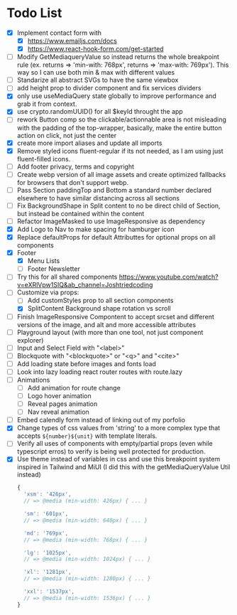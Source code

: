 # Todo List


- [x] Implement contact form with
  - [x] https://www.emailjs.com/docs
  - [x] https://www.react-hook-form.com/get-started
- [ ] Modify GetMediaqueryValue so instead returns the whole breakpoint rule (ex. returns => 'min-with: 768px', returns => 'max-with: 769px'). This way so I can use both min & max with different values
- [ ] Standarize all abstract SVGs to have the same viewbox
- [ ] add height prop to divider component and fix services dividers
- [x] only use useMediaQuery state globally to improve performance and grab it from context.
- [x] use crypto.randomUUID() for all $keyId throught the app
- [ ] rework Button comp so the clickable/actionnable area is not misleading with the padding of the top-wrapper, basically, make the entire button action on click, not just the center
- [x] create more import aliases and update all imports
- [x] Remove styled icons fluent-regular if its not needed, as I am using just fluent-filled icons.
- [ ] Add footer privacy, terms and copyright
- [ ] Create webp version of all image assets and create optimized fallbacks for browsers that don't support webp.
- [ ] Pass Section paddingTop and Bottom a standard number declared elsewhere to have similar distancing across all sections
- [ ] Fix BackgroundShape in Split content to no be direct child of Section, but instead be contained within the content
- [ ] Refactor ImageMasked to use ImageResponsive as dependency 
- [x] Add Logo to Nav to make spacing for hamburger icon
- [x] Replace defaultProps for default Attributtes for optional props on all components
- [x] Footer
  - [x] Menu Lists
  - [ ] Footer Newsletter
- [ ] Try this for all shared components https://www.youtube.com/watch?v=eXRlVpw1SIQ&ab_channel=Joshtriedcoding
- [ ] Customize via props:
  - [ ] Add customStyles prop to all section components
  - [x] SplitContent Background shape rotation vs scroll
- [ ] Finish ImageResponsive Compontent to accept srcset and different versions of the image, and alt and more accessible attributes
- [ ] Playground layout (with more than one tool, not just component explorer)
- [ ] Input and Select Field with "\<label>"
- [ ] Blockquote with "\<blockquote>" or "\<q>" and "\<cite>"
- [ ] Add loading state before images and fonts load
- [ ] Look into lazy loading react router routes with route.lazy
- [ ] Animations
  - [ ] Add animation for route change
  - [ ] Logo hover animation
  - [ ] Reveal pages animation
  - [ ] Nav reveal animation
- [ ] Embed calendly form instead of linking out of my porfolio
- [x] Change types of css values from 'string' to a more complex type that accepts `${number}${unit}` with template literals.
- [ ] Verify all uses of components with empty/partial props (even while typescript erros) to verify is being well protected for production.
- [x] Use theme instead of variables in css and use this breakpoint system inspired in Tailwind and MiUI (I did this with the getMediaQueryValue Util instead)
  ```javascript
  {
    'xsm': '426px',
    // => @media (min-width: 426px) { ... }

    'sm': '601px',
    // => @media (min-width: 640px) { ... }

    'md': '769px',
    // => @media (min-width: 768px) { ... }

    'lg': '1025px',
    // => @media (min-width: 1024px) { ... }

    'xl': '1281px',
    // => @media (min-width: 1280px) { ... }

    'xxl': '1537px',
    // => @media (min-width: 1536px) { ... }
  }
  ```